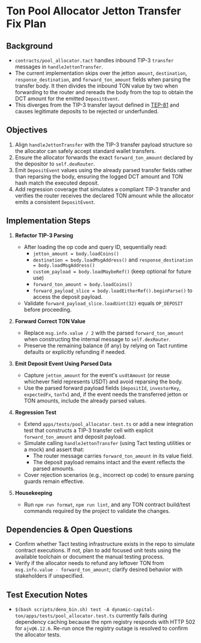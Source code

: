 # Ton Pool Allocator Jetton Transfer Fix Plan

## Background
- `contracts/pool_allocator.tact` handles inbound TIP-3 `transfer` messages in `handleJettonTransfer`.
- The current implementation skips over the jetton `amount`, `destination`, `response_destination`, and `forward_ton_amount` fields when parsing the transfer body. It then divides the inbound TON value by two when forwarding to the router and rereads the body from the top to obtain the DCT amount for the emitted `DepositEvent`.
- This diverges from the TIP-3 transfer layout defined in [TEP-81](https://github.com/ton-blockchain/TEPs/blob/master/text/0081-dns-standard.md) and causes legitimate deposits to be rejected or underfunded.

## Objectives
1. Align `handleJettonTransfer` with the TIP-3 transfer payload structure so the allocator can safely accept standard wallet transfers.
2. Ensure the allocator forwards the exact `forward_ton_amount` declared by the depositor to `self.dexRouter`.
3. Emit `DepositEvent` values using the already parsed transfer fields rather than reparsing the body, ensuring the logged DCT amount and TON hash match the executed deposit.
4. Add regression coverage that simulates a compliant TIP-3 transfer and verifies the router receives the declared TON amount while the allocator emits a consistent `DepositEvent`.

## Implementation Steps
1. **Refactor TIP-3 Parsing**
   - After loading the op code and query ID, sequentially read:
     - `jetton_amount = body.loadCoins()`
     - `destination = body.loadMsgAddress()` and `response_destination = body.loadMsgAddress()`
     - `custom_payload = body.loadMaybeRef()` (keep optional for future use)
     - `forward_ton_amount = body.loadCoins()`
     - `forward_payload_slice = body.loadEitherRef().beginParse()` to access the deposit payload.
   - Validate `forward_payload_slice.loadUint(32)` equals `OP_DEPOSIT` before proceeding.

2. **Forward Correct TON Value**
   - Replace `msg.info.value / 2` with the parsed `forward_ton_amount` when constructing the internal message to `self.dexRouter`.
   - Preserve the remaining balance (if any) by relying on Tact runtime defaults or explicitly refunding if needed.

3. **Emit Deposit Event Using Parsed Data**
   - Capture `jetton_amount` for the event's `usdtAmount` (or reuse whichever field represents USDT) and avoid reparsing the body.
   - Use the parsed forward payload fields (`depositId`, `investorKey`, `expectedFx`, `tonTx`) and, if the event needs the transferred jetton or TON amounts, include the already parsed values.

4. **Regression Test**
   - Extend `apps/tests/pool_allocator.test.ts` or add a new integration test that constructs a TIP-3 transfer cell with explicit `forward_ton_amount` and deposit payload.
   - Simulate calling `handleJettonTransfer` (using Tact testing utilities or a mock) and assert that:
     - The router message carries `forward_ton_amount` in its value field.
     - The deposit payload remains intact and the event reflects the parsed amounts.
   - Cover rejection scenarios (e.g., incorrect op code) to ensure parsing guards remain effective.

5. **Housekeeping**
   - Run `npm run format`, `npm run lint`, and any TON contract build/test commands required by the project to validate the changes.

## Dependencies & Open Questions
- Confirm whether Tact testing infrastructure exists in the repo to simulate contract executions. If not, plan to add focused unit tests using the available toolchain or document the manual testing process.
- Verify if the allocator needs to refund any leftover TON from `msg.info.value - forward_ton_amount`; clarify desired behavior with stakeholders if unspecified.

## Test Execution Notes
- `$(bash scripts/deno_bin.sh) test -A dynamic-capital-ton/apps/tests/pool_allocator.test.ts` currently fails during dependency caching because the npm registry responds with HTTP 502 for `ajv@6.12.6`. Re-run once the registry outage is resolved to confirm the allocator tests.
